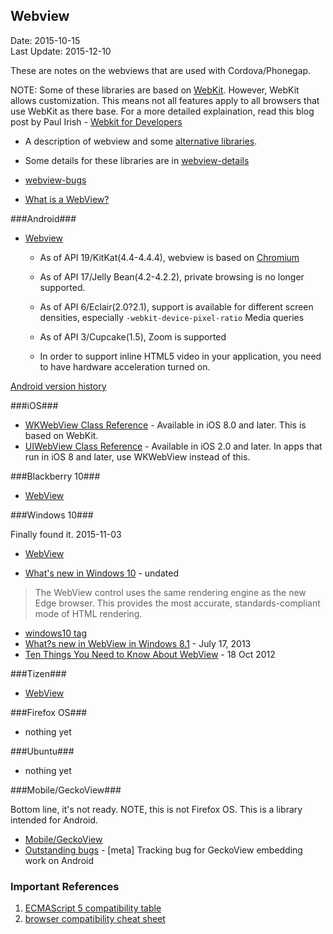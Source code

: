 ## Webview ##
Date: 2015-10-15<br>
Last Update: 2015-12-10

These are notes on the webviews that are used with Cordova/Phonegap.

NOTE: Some of these libraries are based on [WebKit](https://www.webkit.org/). However, WebKit allows customization. This means not all features apply to all browsers that use WebKit as there base. For a more detailed explaination, read this blog post by Paul Irish - [Webkit for Developers](http://www.paulirish.com/2013/webkit-for-developers/)

- A description of webview and some [alternative libraries](webview-alternatives.md).
- Some details for these libraries are in [webview-details](webview-details.md)
- [webview-bugs](webview-bugs.md)

- [What is a WebView?](http://developer.telerik.com/featured/what-is-a-webview/)

###Android###

- [Webview](http://developer.android.com/reference/android/webkit/WebView.html)
  - As of API 19/KitKat(4.4-4.4.4), webview is based on [Chromium](http://www.chromium.org/Home)
  - As of API 17/Jelly Bean(4.2-4.2.2), private browsing is no longer supported.
  - As of API 6/Eclair(2.0?2.1), support is available for different screen densities, especially `-webkit-device-pixel-ratio` Media queries
  - As of API 3/Cupcake(1.5), Zoom is supported

  - In order to support inline HTML5 video in your application, you need to have hardware acceleration turned on.

[Android version history](https://en.wikipedia.org/wiki/Android_version_history)

###iOS###

- [WKWebView Class Reference](https://developer.apple.com/library/ios/documentation/WebKit/Reference/WKWebView_Ref/) - Available in iOS 8.0 and later. This is based on WebKit.
- [UIWebView Class Reference](https://developer.apple.com/library/ios/documentation/UIKit/Reference/UIWebView_Class/) - Available in iOS 2.0 and later. In apps that run in iOS 8 and later, use WKWebView instead of this.

###Blackberry 10###

- [WebView](https://developer.blackberry.com/native/reference/cascades/bb__cascades__webview.html)

###Windows 10###

Finally found it. 2015-11-03

- [WebView](https://msdn.microsoft.com/library/windows/apps/windows.ui.xaml.controls.webview.aspx)

- [What's new in Windows 10](https://dev.windows.com/en-us/getstarted/whats-new-windows-10#web) - undated

> The WebView control uses the same rendering engine as the new Edge browser. This provides the most accurate, standards-compliant mode of HTML rendering.

- [windows10 tag](http://blogs.windows.com/buildingapps/tag/windows-10/)
- [What?s new in WebView in Windows 8.1](https://blogs.windows.com/buildingapps/2013/07/17/whats-new-in-webview-in-windows-8-1/) - July 17, 2013
- [Ten Things You Need to Know About WebView](http://blogs.msdn.com/b/wsdevsol/archive/2012/10/18/nine-things-you-need-to-know-about-webview.aspx) - 18 Oct 2012

###Tizen###

- [WebView](https://developer.tizen.org/community/tip-tech/launching-tizen-applications-on-android-platform)

###Firefox OS###

- nothing yet

###Ubuntu###

- nothing yet

###Mobile/GeckoView###

 Bottom line, it's not ready. NOTE, this is not Firefox OS. This is a library intended for Android.

- [Mobile/GeckoView](https://wiki.mozilla.org/Mobile/GeckoView)
- [Outstanding bugs](https://bugzilla.mozilla.org/show_bug.cgi?id=880107) - [meta] Tracking bug for GeckoView embedding work on Android

### Important References ###

1. [ECMAScript 5 compatibility table](http://kangax.github.io/compat-table/es5/)
2. [browser compatibility cheat sheet](http://sheet.shiar.nl/browser)




